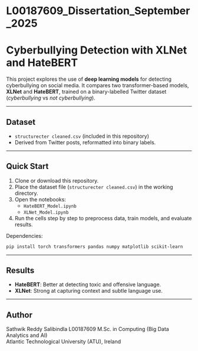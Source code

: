 # L00187609_Dissertation_September_2025
# Cyberbullying Detection with XLNet and HateBERT  

This project explores the use of **deep learning models** for detecting cyberbullying on social media. It compares two transformer-based models, **XLNet** and **HateBERT**, trained on a binary-labelled Twitter dataset (*cyberbullying* vs *not cyberbullying*).  

---

## Dataset  

- `structurecter cleaned.csv` (included in this repository)  
- Derived from Twitter posts, reformatted into binary labels.  

---

## Quick Start  

1. Clone or download this repository.  
2. Place the dataset file (`structurecter cleaned.csv`) in the working directory.  
3. Open the notebooks:  
   - `HateBERT_Model.ipynb`  
   - `XLNet_Model.ipynb`  
4. Run the cells step by step to preprocess data, train models, and evaluate results.  

Dependencies:  
```bash
pip install torch transformers pandas numpy matplotlib scikit-learn
```

---

## Results  

- **HateBERT**: Better at detecting toxic and offensive language.  
- **XLNet**: Strong at capturing context and subtle language use.  

---

## Author  

Sathwik Reddy Salibindla 
L00187609
M.Sc. in Computing (Big Data Analytics and AI)  
Atlantic Technological University (ATU), Ireland  

